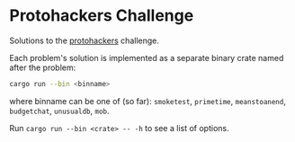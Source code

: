 # Protohackers Challenge

Solutions to the [protohackers](https://protohackers.com) challenge.

Each problem's solution is implemented as a separate binary crate named after the problem:

```bash
cargo run --bin <binname>
```

where binname can be one of (so far): `smoketest`, `primetime`, `meanstoanend`, `budgetchat`, `unusualdb`, `mob`.

Run ```cargo run --bin <crate> -- -h``` to see a list of options.